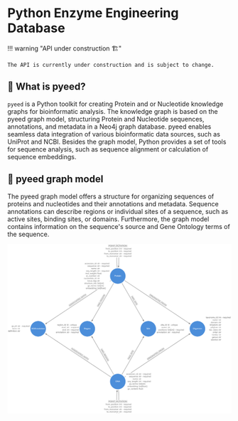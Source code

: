 # Python Enzyme Engineering Database

!!! warning "API under construction 🏗️"

    The API is currently under construction and is subject to change.

## 🤔 What is pyeed?

`pyeed` is a Python toolkit for creating Protein and or Nucleotide knowledge graphs for bioinformatic analysis. The knowledge graph is based on the pyeed graph model, structuring Protein and Nucleotide sequences, annotations, and metadata in a Neo4j graph database. pyeed enables seamless data integration of various bioinformatic data sources, such as UniProt and NCBI. Besides the graph model, Python provides a set of tools for sequence analysis, such as sequence alignment or calculation of sequence embeddings.

## 📝 pyeed graph model

The pyeed graph model offers a structure for organizing sequences of proteins and nucleotides and their annotations and metadata. Sequence annotations can describe regions or individual sites of a sequence, such as active sites, binding sites, or domains. Furthermore, the graph model contains information on the sequence's source and Gene Ontology terms of the sequence.

![PyEED Graph Model](./figs/pyeed-model.png)
